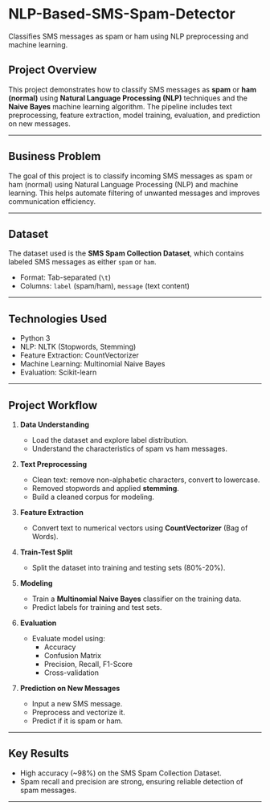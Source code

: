 # NLP-Based-SMS-Spam-Detector
Classifies SMS messages as spam or ham using NLP preprocessing and machine learning.

## Project Overview
This project demonstrates how to classify SMS messages as **spam** or **ham (normal)** using **Natural Language Processing (NLP)** techniques and the **Naive Bayes** machine learning algorithm. The pipeline includes text preprocessing, feature extraction, model training, evaluation, and prediction on new messages.

---

## Business Problem
The goal of this project is to classify incoming SMS messages as spam or ham (normal) using Natural Language Processing (NLP) and machine learning. This helps automate filtering of unwanted messages and improves communication efficiency.

---

## Dataset
The dataset used is the **SMS Spam Collection Dataset**, which contains labeled SMS messages as either `spam` or `ham`.  
- Format: Tab-separated (`\t`)  
- Columns: `label` (spam/ham), `message` (text content)  

---
## Technologies Used
-	Python 3
-	NLP: NLTK (Stopwords, Stemming)
-	Feature Extraction: CountVectorizer
-	Machine Learning: Multinomial Naive Bayes
-	Evaluation: Scikit-learn

  ---

## Project Workflow

1. **Data Understanding**
   - Load the dataset and explore label distribution.
   - Understand the characteristics of spam vs ham messages.

2. **Text Preprocessing**
   - Clean text: remove non-alphabetic characters, convert to lowercase.
   - Removed stopwords and applied **stemming**.
   - Build a cleaned corpus for modeling.

3. **Feature Extraction**
   - Convert text to numerical vectors using **CountVectorizer** (Bag of Words).

4. **Train-Test Split**
   - Split the dataset into training and testing sets (80%-20%).

5. **Modeling**
   - Train a **Multinomial Naive Bayes** classifier on the training data.
   - Predict labels for training and test sets.

6. **Evaluation**
   - Evaluate model using:
     - Accuracy
     - Confusion Matrix
     - Precision, Recall, F1-Score
     - Cross-validation

7. **Prediction on New Messages**
   - Input a new SMS message.
   - Preprocess and vectorize it.
   - Predict if it is spam or ham.

---

## Key Results
- High accuracy (~98%) on the SMS Spam Collection Dataset.
- Spam recall and precision are strong, ensuring reliable detection of spam messages.

---



